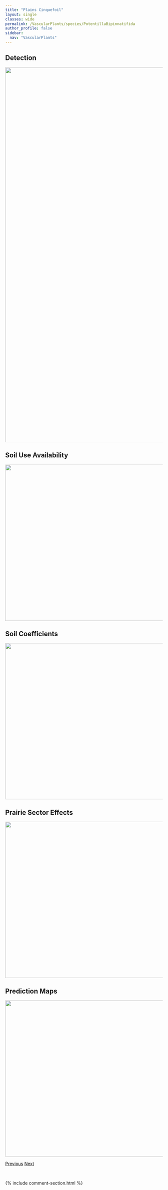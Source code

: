 ```yaml
---
title: "Plains Cinquefoil"
layout: single
classes: wide
permalink: /VascularPlants/species/PotentillaBipinnatifida
author_profile: false
sidebar:
  nav: "VascularPlants"
---
```


<h2>Detection</h2>

<a href="https://drive.google.com/uc?export=view&id=16eBPo-fmy_mv62-wjDXjNu2eS3rqpZBV">
<img src="https://drive.google.com/uc?export=view&id=16eBPo-fmy_mv62-wjDXjNu2eS3rqpZBV" height = "1200" width = "800">
</a>


<h2>Soil Use Availability</h2>

<a href="https://drive.google.com/uc?export=view&id=1vIlRKjHttMbrIkviALx_mcGTEi0Jz5Oo">
<img src="https://drive.google.com/uc?export=view&id=1vIlRKjHttMbrIkviALx_mcGTEi0Jz5Oo" height = "500" width = "1000">
</a>


<h2>Soil Coefficients</h2>

<a href="https://drive.google.com/uc?export=view&id=1ywG5jJ_O8w3nX2pqKMIqYa_vyQGKpZ1b">
<img src="https://drive.google.com/uc?export=view&id=1ywG5jJ_O8w3nX2pqKMIqYa_vyQGKpZ1b" height = "500" width = "1000">
</a>


<h2>Prairie Sector Effects</h2>

<a href="https://drive.google.com/uc?export=view&id=1J7XBXgnwiQUUzX8FO03O-Y8mjQ5fr5iP">
<img src="https://drive.google.com/uc?export=view&id=1J7XBXgnwiQUUzX8FO03O-Y8mjQ5fr5iP" height = "500" width = "1000">
</a>


<h2>Prediction Maps</h2>

<a href="https://drive.google.com/uc?export=view&id=1pfWHg7zsdjRRzxf-acCf8-3APLNX1B6T">
<img src="https://drive.google.com/uc?export=view&id=1pfWHg7zsdjRRzxf-acCf8-3APLNX1B6T" height = "500" width = "1000">
</a>


<a href="/DevelopmentWebsite/VascularPlants/species/PotentillaBimundorum" class="pagination--pager" title="Potentilla bimundorum">Previous</a> <a href="/DevelopmentWebsite/VascularPlants/species/PotentillaConcinna" class="pagination--pager" title="Early Cinquefoil">Next</a>

<p>&nbsp;</p>

{% include comment-section.html %}
